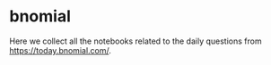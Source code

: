 # bnomial
Here we collect all the notebooks related to the daily questions from https://today.bnomial.com/.